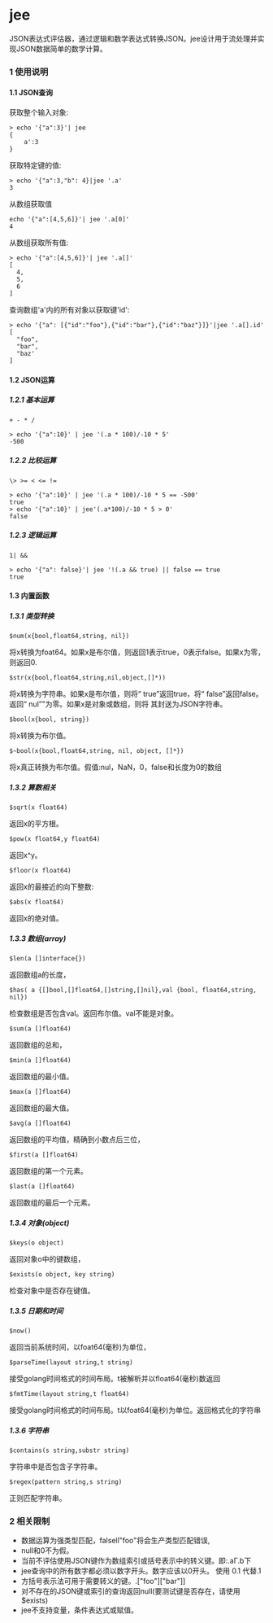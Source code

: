 # jee

JSON表达式评估器，通过逻辑和数学表达式转换JSON。jee设计用于流处理并实现JSON数据简单的数学计算。

### 1 使用说明
#### 1.1 JSON查询
获取整个输入对象:
    
    > echo '{"a":3}'| jee
	{
		a':3
	}
	
获取特定键的值:

	> echo '{"a":3,"b": 4}|jee '.a'
    3
从数组获取值

	echo '{"a":[4,5,6]}'| jee '.a[0]'
	4

从数组获取所有值:

	> echo '{"a":[4,5,6]}'| jee '.a[]'
	[
      4,
	  5,
      6
	]

查询数组'a'内的所有对象以获取键'id':

	> echo '{"a": [{"id":"foo"},{"id":"bar"},{"id":"baz"}]}'|jee '.a[].id'
	[
	  "foo",
	  "bar",
	  "baz'
	]

#### 1.2 JSON运算
##### 1.2.1 基本运算

`+ - * /`

	> echo '{"a":10}' | jee '(.a * 100)/-10 * 5'
	-500
##### 1.2.2 比较运算

`\> >= < <= !=`

	> echo '{"a":10}' | jee '(.a * 100)/-10 * 5 == -500'
	true
	> echo '{"a":10}' | jee'(.a*100)/-10 * 5 > 0'
	false

##### 1.2.3 逻辑运算

`1| &&`

	> echo '{"a": false}'| jee '!(.a && true) || false == true
	true

#### 1.3 内置函数
##### 1.3.1 类型转换
	$num(x{bool,float64,string, nil})

将x转换为foat64。如果x是布尔值，则返回1表示true，0表示false。如果x为零，则返回0.

	$str(x{bool,float64,string,nil,object,[]*))
将x转换为字符串。如果x是布尔值，则将“ true”返回true，将“ false”返回false。返回“ nul”"为零。如果x是对象或数组，则将
其封送为JSON字符串。

	$bool(x{bool, string})
将x转换为布尔值。

	$~bool(x{bool,float64,string, nil, object, []*})
将x真正转换为布尔值。假值:nul，NaN，0，false和长度为0的数组
##### 1.3.2 算数相关
	$sqrt(x float64)
返回x的平方根。

	$pow(x float64,y float64)
	
返回x^y。

	$floor(x float64)
返回x的最接近的向下整数:

	$abs(x float64)
返回x的绝对值。
##### 1.3.3 数组(array)

	$len(a []interface{})
返回数组a的长度，

	$has( a {[]bool,[]float64,[]string,[]nil},val {bool, float64,string, nil})
检查数组是否包含val。返回布尔值。val不能是对象。

	$sum(a []float64)
返回数组的总和，

	$min(a []float64)
返回数组的最小值。

	$max(a []float64)
返回数组的最大值。

	$avg(a []float64)
返回数组的平均值，精确到小数点后三位，

	$first(a []float64)
返回数组的第一个元素。

	$last(a []float64)
	
返回数组的最后一个元素。
##### 1.3.4 对象(object)

	$keys(o object)

返回对象o中的键数组，

	$exists(o object, key string)
检查对象中是否存在键值。
##### 1.3.5 日期和时间
	$now()
返回当前系统时间，以foat64(毫秒)为单位，

	$parseTime(layout string,t string)
接受golang时间格式的时间布局。t被解析并以float64(毫秒)数返回

	$fmtTime(layout string,t float64)
接受golang时间格式的时间布局。t以foat64(毫秒)为单位。返回格式化的字符串
##### 1.3.6 字符串
	$contains(s string,substr string)
字符串中是否包含子字符串。

	$regex(pattern string,s string)
正则匹配字符串。

### 2 相关限制
- 数据运算为强类型匹配，falsell"foo"将会生产类型匹配错误,
- null和0不为假。
- 当前不评估使用JSON键作为数组索引或括号表示中的转义键。即:.aГ.b下
- jee查询中的所有数字都必须以数字开头。数字应该以0开头。 使用 0.1 代替.1
- 方括号表示法可用于需要转义的键。.["foo"]["bar"]]
- 对不存在的JSON键或索引的查询返回null(要测试键是否存在，请使用$exists)
- jee不支持变量，条件表达式或赋值。